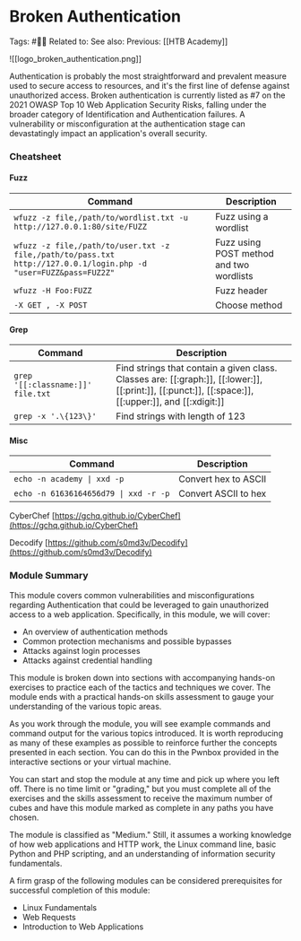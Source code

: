 # Broken Authentication

Tags: #🧑‍🎓
Related to:
See also:
Previous: [[HTB Academy]]

![[logo_broken_authentication.png]]

Authentication is probably the most straightforward and prevalent measure used to secure access to resources, and it's the first line of defense against unauthorized access. Broken authentication is currently listed as #7 on the 2021 OWASP Top 10 Web Application Security Risks, falling under the broader category of Identification and Authentication failures. A vulnerability or misconfiguration at the authentication stage can devastatingly impact an application's overall security.

### Cheatsheet

#### Fuzz

| **Command**   | **Description**   |
| --------------|-------------------|
| `wfuzz -z file,/path/to/wordlist.txt -u http://127.0.0.1:80/site/FUZZ` | Fuzz using a wordlist                   |
| `wfuzz -z file,/path/to/user.txt -z file,/path/to/pass.txt http://127.0.0.1/login.php -d "user=FUZZ&pass=FUZ2Z"` | Fuzz using POST method and two wordlists |
| `wfuzz -H Foo:FUZZ`                                          | Fuzz header                             |
| `-X GET , -X POST`                                           | Choose method                           |

#### Grep

| **Command**   | **Description**   |
| --------------|-------------------|
| `grep '[[:classname:]]' file.txt` | Find strings that contain a given class. Classes are: [[:graph:]], [[:lower:]], [[:print:]], [[:punct:]], [[:space:]], [[:upper:]], and [[:xdigit:]] |
| `grep -x '.\{123\}'`              | Find strings with length of 123   |

#### Misc

| **Command**   | **Description**   |
| --------------|-------------------|
| `echo -n academy \| xxd -p` | Convert hex to ASCII |
| `echo -n 61636164656d79 \| xxd -r -p` | Convert ASCII to hex |

CyberChef [https://gchq.github.io/CyberChef](https://gchq.github.io/CyberChef)

Decodify [https://github.com/s0md3v/Decodify](https://github.com/s0md3v/Decodify)

### Module Summary

This module covers common vulnerabilities and misconfigurations regarding Authentication that could be leveraged to gain unauthorized access to a web application. Specifically, in this module, we will cover:

-   An overview of authentication methods
-   Common protection mechanisms and possible bypasses
-   Attacks against login processes
-   Attacks against credential handling

This module is broken down into sections with accompanying hands-on exercises to practice each of the tactics and techniques we cover. The module ends with a practical hands-on skills assessment to gauge your understanding of the various topic areas.

As you work through the module, you will see example commands and command output for the various topics introduced. It is worth reproducing as many of these examples as possible to reinforce further the concepts presented in each section. You can do this in the Pwnbox provided in the interactive sections or your virtual machine.

You can start and stop the module at any time and pick up where you left off. There is no time limit or "grading," but you must complete all of the exercises and the skills assessment to receive the maximum number of cubes and have this module marked as complete in any paths you have chosen.

The module is classified as "Medium." Still, it assumes a working knowledge of how web applications and HTTP work, the Linux command line, basic Python and PHP scripting, and an understanding of information security fundamentals.

A firm grasp of the following modules can be considered prerequisites for successful completion of this module:

-   Linux Fundamentals
-   Web Requests
-   Introduction to Web Applications